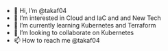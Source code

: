 - 👋 Hi, I’m @takaf04
- 👀 I’m interested in Cloud and IaC and and New Tech 
- 🌱 I’m currently learning Kubernetes and Terraform
- 💞️ I’m looking to collaborate on Kubernetes
- 📫 How to reach me @takaf04

<!---
takaf04/takaf04 is a ✨ special ✨ repository because its `README.md` (this file) appears on your GitHub profile.
You can click the Preview link to take a look at your changes.
--->
